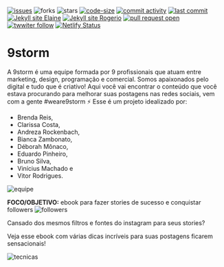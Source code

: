 [![issues](https://img.shields.io/github/issues/Gama-XP-34/landing-page)](https://github.com/ninestormdigital/9storm/issues)
![forks](https://img.shields.io/github/forks/Gama-XP-34/landing-page)
![stars](https://img.shields.io/github/stars/Gama-XP-34/landing-page)
[![code-size](https://img.shields.io/github/languages/code-size/Gama-XP-34/landing-page)](https://img.shields.io/github/Gama-XP-34/landing-page)
[![commit activity](https://img.shields.io/github/commit-activity/w/Gama-XP-34/landing-page)](https://github.com/Gama-XP-34/landing-page/commits)
[![last commit](https://img.shields.io/github/last-commit/Gama-XP-34/landing-page)](https://github.com/Gama-XP-34/landing-page/commits)
[![Jekyll site Elaine](https://github.com/Gama-XP-34/landing-page/workflows/Jekyll%20site%20Elaine/badge.svg?branch=alteracoes-elaine&event=push)](https://github.com/Gama-XP-34/landing-page/actions?query=workflow%3A%22Jekyll+site+Elaine%22)
[![Jekyll site Rogerio](https://github.com/Gama-XP-34/landing-page/workflows/Jekyll%20site%20Rogerio/badge.svg?event=push)](https://github.com/Gama-XP-34/landing-page/actions?query=workflow%3A%22Jekyll+site+Rogerio%22)
[![pull request open](https://img.shields.io/github/issues-pr-raw/Gama-XP-34/landing-page)](https://github.com/Gama-XP-34/landing-page/issues?q=is%3Aopen)
[![twwiter follow](https://img.shields.io/twitter/follow/luizcs?style=social)](https://twitter.com/luizcs)
[![Netlify Status](https://api.netlify.com/api/v1/badges/11feb4d3-667d-42c3-a687-05256c4ce097/deploy-status)](https://app.netlify.com/sites/landingpagxp/deploys)

# 9storm

A 9storm é uma equipe formada por 9 profissionais que atuam entre marketing, design, programação e comercial. Somos apaixonados pelo digital e tudo que é criativo! Aqui você vai encontrar o conteúdo que você estava procurando para melhorar suas postagens nas redes sociais, vem com a gente #weare9storm ⚡️
Esse é um projeto idealizado por: 
 * Brenda Reis, 
 * Clarissa Costa, 
 * Andreza Rockenbach, 
 * Bianca Zambonato, 
 * Déborah Mônaco, 
 * Eduardo Pinheiro, 
 * Bruno Silva, 
 * Vinícius Machado e 
 * Vitor Rodrigues.
 
![equipe](https://user-images.githubusercontent.com/67563829/86363870-d2997f00-bc4d-11ea-95ad-54ccd03089a8.jpg)




**FOCO/OBJETIVO:** ebook para fazer stories de sucesso e conquistar followers
![followers](https://user-images.githubusercontent.com/67563829/86363552-66b71680-bc4d-11ea-99b1-6b34f17b8147.png)


Cansado dos mesmos filtros e fontes do instagram para seus stories? 

Veja esse ebook com várias dicas incríveis para suas postagens ficarem sensacionais!

![tecnicas](https://user-images.githubusercontent.com/67563829/86363619-7df60400-bc4d-11ea-897d-feef44222b79.png)




<!-- 
## Bem vindo! 👋

1. Header
2. Full-Banner
3. Quem Somos
4. O que podemos oferecer...
5. Carousel
6. Footer

## Item 1
Header com 100px de altura, com **container** dentro alinhado com display:flex e align-items:center.

Também aplicado position:absolut e z-index:1 para ficar no mesmo espaço que o full-banner e sobreposto!

## Item 2
Banner incluso via background(css).

Definido height fixo e width: 100%.


## Item 5
Slider/Carousel, utilizando Bootstrap somente para controlar o "container".

Plugin **[slick-slider](https://kenwheeler.github.io/slick/)** para dar vida ao carousel, e criado classes especificas para desenhar o formato desejado.

Gulp + SASS para desenhar o estilo e compilar para css.

O modelo criado ficou como na imagem a seguir: (Desktop e Mobile)

![desktop](https://user-images.githubusercontent.com/17436856/83641094-6d396c00-a583-11ea-9e5b-9ff0da563ace.png)

![mobile](https://user-images.githubusercontent.com/17436856/83644094-44b37100-a587-11ea-9411-0de8e6b3605f.png)
 -->
